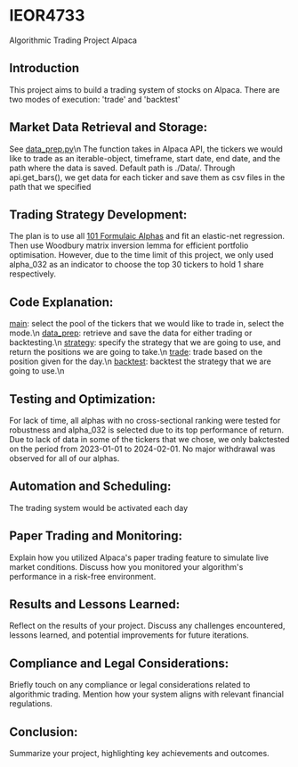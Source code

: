 # IEOR4733
Algorithmic Trading Project Alpaca

## Introduction
  This project aims to build a trading system of stocks on Alpaca. There are two modes of execution: 'trade' and 'backtest'

## Market Data Retrieval and Storage:
  See [data_prep.py](data_prep.py)\n
  The function takes in Alpaca API, the tickers we would like to trade as an iterable-object, timeframe, start date, end date, and the path where the data is saved. Default path is ./Data/. Through api.get_bars(), we get data for each ticker and save them as csv files in the path that we specified

## Trading Strategy Development:
  The plan is to use all [101 Formulaic Alphas](https://arxiv.org/pdf/1601.00991.pdf) and fit an elastic-net regression. Then use Woodbury matrix inversion lemma for efficient portfolio optimisation. However, due to the time limit of this project, we only used alpha_032 as an indicator to choose the top 30 tickers to hold 1 share respectively.

## Code Explanation:
  [main](main.py): select the pool of the tickers that we would like to trade in, select the mode.\n
  [data_prep](data_prep.py): retrieve and save the data for either trading or backtesting.\n
  [strategy](strategy.py): specify the strategy that we are going to use, and return the positions we are going to take.\n
  [trade](trade.py): trade based on the position given for the day.\n
  [backtest](backtest.py): backtest the strategy that we are going to use.\n
  
## Testing and Optimization:
  For lack of time, all alphas with no cross-sectional ranking were tested for robustness and alpha_032 is selected due to its top performance of return. Due to lack of data in some of the tickers that we chose, we only bakctested on the period from 2023-01-01 to 2024-02-01. No major withdrawal was observed for all of our alphas.
  
## Automation and Scheduling:
  The trading system would be activated each day 

## Paper Trading and Monitoring:

Explain how you utilized Alpaca's paper trading feature to simulate live market conditions. Discuss how you monitored your algorithm's performance in a risk-free environment.
## Results and Lessons Learned:

Reflect on the results of your project. Discuss any challenges encountered, lessons learned, and potential improvements for future iterations.
## Compliance and Legal Considerations:

Briefly touch on any compliance or legal considerations related to algorithmic trading. Mention how your system aligns with relevant financial regulations.
## Conclusion:

Summarize your project, highlighting key achievements and outcomes.
